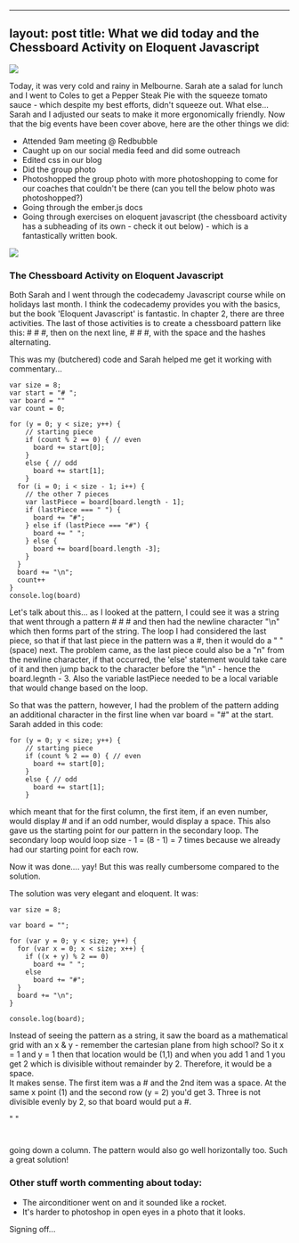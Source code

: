 
---
layout: post
title: What we did today and the Chessboard Activity on Eloquent Javascript
---


![](https://googledrive.com/host/0BzxRUlDjwAFeUnREY1ZscXg0Q3c)

Today, it was very cold and rainy in Melbourne.  Sarah ate a salad for lunch and I went to Coles to get a Pepper Steak Pie with the 
squeeze tomato sauce - which despite my best efforts, didn't squeeze out.  What else... Sarah and I adjusted our seats to make it more ergonomically friendly.  Now that the
big events have been cover above, here are the other things we did:

* Attended 9am meeting @ Redbubble
* Caught up on our social media feed and did some outreach
* Edited css in our blog
* Did the group photo
* Photoshopped the group photo with more photoshopping to come for our coaches that couldn't be there (can you tell the below photo was photoshopped?)
* Going through the ember.js docs
* Going through exercises on eloquent javascript (the chessboard activity has a subheading of its own - check it out below) - which is a fantastically written book.

![](https://googledrive.com/host/0BzxRUlDjwAFeNWNLSFJ5NmpxeVU)

### The Chessboard Activity on Eloquent Javascript

Both Sarah and I went through the codecademy Javascript course while on holidays last month.  I think the codecademy provides you with the
basics, but the book 'Eloquent Javascript' is fantastic.  In chapter 2, there are three activities.  The last of those activities is 
to create a chessboard pattern like this: # # #, then on the next line,  # # #, with the space and the hashes alternating.

This was my (butchered) code and Sarah helped me get it working with commentary... 

```
var size = 8;
var start = "# ";
var board = ""
var count = 0;

for (y = 0; y < size; y++) {
    // starting piece
    if (count % 2 == 0) { // even
      board += start[0];
    }
    else { // odd
      board += start[1];
    }
  for (i = 0; i < size - 1; i++) {
    // the other 7 pieces
    var lastPiece = board[board.length - 1];
    if (lastPiece === " ") {
      board += "#";
    } else if (lastPiece === "#") {
      board += " ";
    } else {
      board += board[board.length -3];
    }
  }
  board += "\n";
  count++
}
console.log(board)
```

Let's talk about this... as I looked at the pattern, I could see it was a string that went through a pattern # # # and then had the 
newline character "\n" which then forms part of the string.  The loop I had considered the last piece, so that if that last piece in the
pattern was a #, then it would do a " " (space) next.  The problem came, as the last piece could also be a "n" from the newline character,
if that occurred, the 'else' statement would take care of it and then jump back to the character before the "\n" - hence the board.legnth - 3.
Also the variable lastPiece needed to be a local variable that would change based on the loop.

So that was the pattern, however, I had the problem of the pattern adding an additional character in the first line when var board = "#" at the 
start.  Sarah added in this code:

```
for (y = 0; y < size; y++) {
    // starting piece
    if (count % 2 == 0) { // even
      board += start[0];
    }
    else { // odd
      board += start[1];
    }
```

which meant that for the first column, the first item, if an even number, would display # and if an odd number, would display a space.
This also gave us the starting point for our pattern in the secondary loop.  The secondary loop would loop size - 1 = (8 - 1) = 7 times because
we already had our starting point for each row.

Now it was done.... yay!  But this was really cumbersome compared to the solution.

The solution was very elegant and eloquent.  It was:

```
var size = 8;

var board = "";

for (var y = 0; y < size; y++) {
  for (var x = 0; x < size; x++) {
    if ((x + y) % 2 == 0)
      board += " ";
    else
      board += "#";
  }
  board += "\n";
}

console.log(board);
```

Instead of seeing the pattern as a string, it saw the board as a mathematical grid with an x & y - remember the cartesian plane from 
high school?
So it x = 1 and y = 1 then that location would be (1,1) and when you add 1 and 1 you get 2 which is divisible without remainder by 2.
Therefore, it would be a space.  
It makes sense.  The first item was a # and the 2nd item was a space.
At the same x point (1) and the second row (y = 2) you'd get 3.  Three is not divisible evenly by 2, so that board would put a #.

" "
#

going down a column.  The pattern would also go well horizontally too.
Such a great solution!


### Other stuff worth commenting about today:

* The airconditioner went on and it sounded like a rocket.
* It's harder to photoshop in open eyes in a photo that it looks.  

Signing off...




